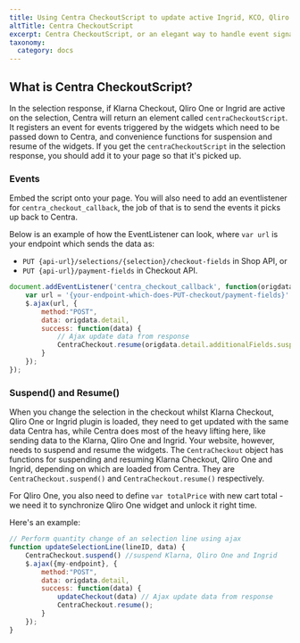 ```yaml
---
title: Using Centra CheckoutScript to update active Ingrid, KCO, Qliro One sessions
altTitle: Centra CheckoutScript
excerpt: Centra CheckoutScript, or an elegant way to handle event signalling between Centra and its plugins.
taxonomy:
  category: docs
---
```


## What is Centra CheckoutScript?

In the selection response, if Klarna Checkout, Qliro One or Ingrid are active on the selection, Centra will return an element called `centraCheckoutScript`. It registers an event for events triggered by the widgets which need to be passed down to Centra, and convenience functions for suspension and resume of the widgets. If you get the `centraCheckoutScript` in the selection response, you should add it to your page so that it's picked up.

### Events

Embed the script onto your page. You will also need to add an eventlistener for `centra_checkout_callback`, the job of that is to send the events it picks up back to Centra.

Below is an example of how the EventListener can look, where `var url` is your endpoint which sends the data as:
* `PUT {api-url}/selections/{selection}/checkout-fields` in Shop API, or
* `PUT {api-url}/payment-fields` in Checkout API.

```js
document.addEventListener('centra_checkout_callback', function(origdata) {
    var url = '{your-endpoint-which-does-PUT-checkout/payment-fields}'
    $.ajax(url, {
        method:"POST",
        data: origdata.detail,
        success: function(data) {
            // Ajax update data from response
            CentraCheckout.resume(origdata.detail.additionalFields.suspendIgnore);
        }
    });
});
```

### Suspend() and Resume()

When you change the selection in the checkout whilst Klarna Checkout, Qliro One or Ingrid plugin is loaded, they need to get updated with the same data Centra has, while Centra does most of the heavy lifting here, like sending data to the Klarna, Qliro One and Ingrid. Your website, however, needs to suspend and resume the widgets. The `CentraCheckout` object has functions for suspending and resuming Klarna Checkout, Qliro One and Ingrid, depending on which are loaded from Centra. They are `CentraCheckout.suspend()` and `CentraCheckout.resume()` respectively. 

For Qliro One, you also need to define `var totalPrice` with new cart total - we need it to synchronize Qliro One widget and unlock it right time.

Here's an example:

```js
// Perform quantity change of an selection line using ajax
function updateSelectionLine(lineID, data) {
	CentraCheckout.suspend() //suspend Klarna, Qliro One and Ingrid
	$.ajax({my-endpoint}, { 
        method:"POST",
        data: origdata.detail,
        success: function(data) {
            updateCheckout(data) // Ajax update data from response
            CentraCheckout.resume();
        }
    });
}
```
